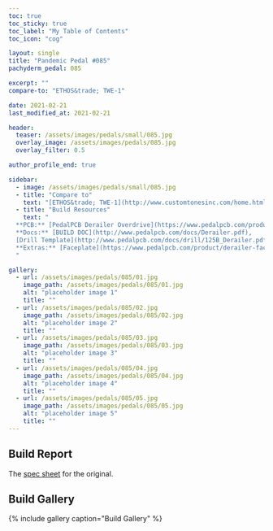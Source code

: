 ```yaml
---
toc: true
toc_sticky: true
toc_label: "My Table of Contents"
toc_icon: "cog"

layout: single
title: "Pandemic Pedal #085"
pachyderm_pedal: 085

excerpt: ""
compare-to: "ETHOS&trade; TWE-1"

date: 2021-02-21
last_modified_at: 2021-02-21

header:
  teaser: /assets/images/pedals/small/085.jpg
  overlay_image: /assets/images/pedals/085.jpg
  overlay_filter: 0.5

author_profile_end: true

sidebar:
  - image: /assets/images/pedals/small/085.jpg
  - title: "Compare to"
    text: "[ETHOS&trade; TWE-1](http://www.customtonesinc.com/home.html)"
  - title: "Build Resources"
    text: "
  **PCB:** [PedalPCB Derailer Overdrive](https://www.pedalpcb.com/product/derailer/)<br>
  **Docs:** [BUILD DOC](http://www.pedalpcb.com/docs/Derailer.pdf),
  [Drill Template](http://www.pedalpcb.com/docs/drill/125B_Derailer.pdf)<br>
  **Extras:** [Faceplate](https://www.pedalpcb.com/product/derailer-faceplate/)
  "

gallery:
  - url: /assets/images/pedals/085/01.jpg
    image_path: /assets/images/pedals/085/01.jpg
    alt: "placeholder image 1"
    title: ""
  - url: /assets/images/pedals/085/02.jpg
    image_path: /assets/images/pedals/085/02.jpg
    alt: "placeholder image 2"
    title: ""
  - url: /assets/images/pedals/085/03.jpg
    image_path: /assets/images/pedals/085/03.jpg
    alt: "placeholder image 3"
    title: ""
  - url: /assets/images/pedals/085/04.jpg
    image_path: /assets/images/pedals/085/04.jpg
    alt: "placeholder image 4"
    title: ""
  - url: /assets/images/pedals/085/05.jpg
    image_path: /assets/images/pedals/085/05.jpg
    alt: "placeholder image 5"
    title: ""
---
```


## Build Report ##

The [spec sheet](http://nebula.wsimg.com/b93a80acc190adf9a86f67bd5f88eaa3?AccessKeyId=15E3D289471B90FCC117&disposition=0&alloworigin=1) for the original.


## Build Gallery ##

{% include gallery caption="Build Gallery" %}